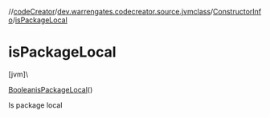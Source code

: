 //[codeCreator](../../../index.md)/[dev.warrengates.codecreator.source.jvmclass](../index.md)/[ConstructorInfo](index.md)/[isPackageLocal](is-package-local.md)

# isPackageLocal

[jvm]\

[Boolean](https://docs.oracle.com/javase/8/docs/api/java/lang/Boolean.html)[isPackageLocal](is-package-local.md)()

Is package local
